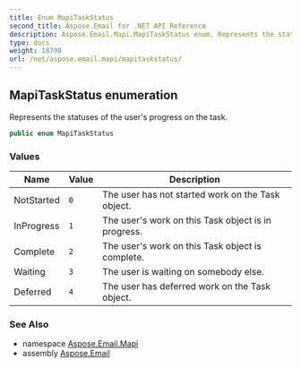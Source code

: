 ```yaml
---
title: Enum MapiTaskStatus
second_title: Aspose.Email for .NET API Reference
description: Aspose.Email.Mapi.MapiTaskStatus enum. Represents the statuses of the users progress on the task
type: docs
weight: 18790
url: /net/aspose.email.mapi/mapitaskstatus/
---
```

## MapiTaskStatus enumeration

Represents the statuses of the user's progress on the task.

```csharp
public enum MapiTaskStatus
```

### Values

| Name | Value | Description |
| --- | --- | --- |
| NotStarted | `0` | The user has not started work on the Task object. |
| InProgress | `1` | The user's work on this Task object is in progress. |
| Complete | `2` | The user's work on this Task object is complete. |
| Waiting | `3` | The user is waiting on somebody else. |
| Deferred | `4` | The user has deferred work on the Task object. |

### See Also

* namespace [Aspose.Email.Mapi](../../aspose.email.mapi/)
* assembly [Aspose.Email](../../)


